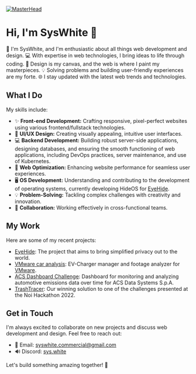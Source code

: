 [![MasterHead](https://github.com/SysWhiteDev/SysWhiteDev/assets/76256827/272b2eb9-41a5-4cda-bd50-0a252c83f275)](https://github.com/syswhitedev)
# Hi, I'm SysWhite 👋

🚀 I'm SysWhite, and I'm enthusiastic about all things web development and design.
💻 With expertise in web technologies, I bring ideas to life through coding.
🎨 Design is my canvas, and the web is where I paint my masterpieces.
💡 Solving problems and building user-friendly experiences are my forte.
🌐 I stay updated with the latest web trends and technologies.

## What I Do

My skills include:

- ✨ **Front-end Development:** Crafting responsive, pixel-perfect websites using various frontend/fullstack technologies.
- 🎨 **UI/UX Design:** Creating visually appealing, intuitive user interfaces.
- 💻 **Backend Development:** Building robust server-side applications, designing databases, and ensuring the smooth functioning of web applications, including DevOps practices, server maintenance, and use of Kubernetes.
- 🚀 **Web Optimization:** Enhancing website performance for seamless user experiences.
- 🖥️ **OS Development:** Understanding and contributing to the development of operating systems, currently developing HideOS for [EyeHide](https://eyehide.org/).
- 💡 **Problem-Solving:** Tackling complex challenges with creativity and innovation.
- 🤝 **Collaboration:** Working effectively in cross-functional teams.

## My Work

Here are some of my recent projects:

- [EyeHide](https://eyehide.org/): The project that aims to bring simplified privacy out to the world.
- [VMware car analysis](https://github.com/SysWhiteDev/VMwareCarAnalysis): EV-Charger manager and footage analyzer for [VMware](https://www.vmware.com/).
- [ACS Dashboard Challenge](https://github.com/SysWhiteDev/ACS-Challenge-2023): Dashboard for monitoring and analyzing automotive emissions data over time for ACS Data Systems S.p.A.
- [TrashTracer](https://github.com/SysWhiteDev/NoiHackathon2022): Our winning solution to one of the challenges presented at the Noi Hackathon 2022.

## Get in Touch

I'm always excited to collaborate on new projects and discuss web development and design. Feel free to reach out:

- 📧 Email: [syswhite.commercial@gmail.com](mailto:syswhite.commercial@gmail.com)
- 🔊 Discord: [sys.white](https://discordapp.com/users/828688187983265823)

Let's build something amazing together! 🌟
